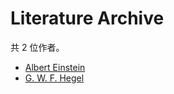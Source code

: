 # Literature Archive

共 2 位作者。

- [Albert Einstein](authors/Albert-Einstein.md)
- [G. W. F. Hegel](authors/G-W-F-Hegel.md)
